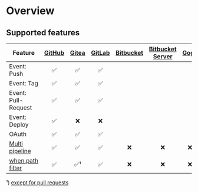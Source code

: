 # Overview

## Supported features

| Feature | [GitHub](github/) | [Gitea](gitea/) | [GitLab](gitlab/) | [Bitbucket](bitbucket/) | [Bitbucket Server](bitbucket_server/) | [Gogs](gogs/) | [Coding](coding/) |
| --- | :---: | :---: | :---: | :---: | :---: | :---: | :---: |
| Event: Push | :white_check_mark: | :white_check_mark: | :white_check_mark: |
| Event: Tag | :white_check_mark: | :white_check_mark: | :white_check_mark: |
| Event: Pull-Request | :white_check_mark: | :white_check_mark: | :white_check_mark: |
| Event: Deploy | :white_check_mark: | :x: | :x: |
| OAuth | :white_check_mark: | :white_check_mark: | :white_check_mark: |
| [Multi pipeline](../../20-usage/25-multi-pipeline.md) | :white_check_mark: | :white_check_mark: | :white_check_mark: | :x: | :x: | :x: | :x: |
| [when.path filter](../../20-usage/22-conditional-execution.md#path) | :white_check_mark: | :white_check_mark:¹ | :white_check_mark: | :x: | :x: | :x: | :x: |

¹) [except for pull requests](https://github.com/woodpecker-ci/woodpecker/issues/754)

